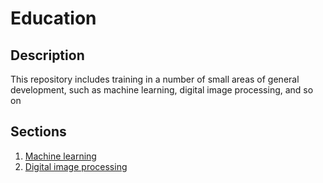 # Education
## Description
This repository includes training in a number of small areas of general development, such as machine learning, digital image processing, and so on
## Sections
1. [Machine learning](https://github.com/dsvishchev/education/tree/machine-learning)
2. [Digital image processing](https://github.com/dsvishchev/education/tree/digital-image-processing)
